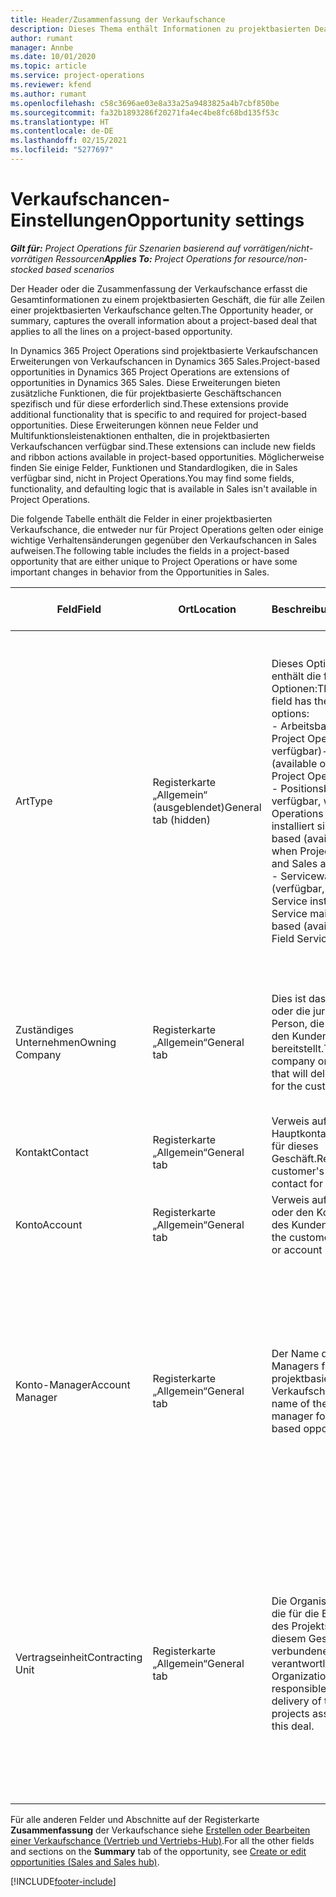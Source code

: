 ```yaml
---
title: Header/Zusammenfassung der Verkaufschance
description: Dieses Thema enthält Informationen zu projektbasierten Deals und den projektbasierten Verkaufschancenpositionen.
author: rumant
manager: Annbe
ms.date: 10/01/2020
ms.topic: article
ms.service: project-operations
ms.reviewer: kfend
ms.author: rumant
ms.openlocfilehash: c58c3696ae03e8a33a25a9483825a4b7cbf850be
ms.sourcegitcommit: fa32b1893286f20271fa4ec4be8fc68bd135f53c
ms.translationtype: HT
ms.contentlocale: de-DE
ms.lasthandoff: 02/15/2021
ms.locfileid: "5277697"
---
```

# <a name="opportunity-settings"></a><span data-ttu-id="d1947-103">Verkaufschancen-Einstellungen</span><span class="sxs-lookup"><span data-stu-id="d1947-103">Opportunity settings</span></span>

<span data-ttu-id="d1947-104">_**Gilt für:** Project Operations für Szenarien basierend auf vorrätigen/nicht-vorrätigen Ressourcen_</span><span class="sxs-lookup"><span data-stu-id="d1947-104">_**Applies To:** Project Operations for resource/non-stocked based scenarios_</span></span>


<span data-ttu-id="d1947-105">Der Header oder die Zusammenfassung der Verkaufschance erfasst die Gesamtinformationen zu einem projektbasierten Geschäft, die für alle Zeilen einer projektbasierten Verkaufschance gelten.</span><span class="sxs-lookup"><span data-stu-id="d1947-105">The Opportunity header, or summary, captures the overall information about a project-based deal that applies to all the lines on a project-based opportunity.</span></span>

<span data-ttu-id="d1947-106">In Dynamics 365 Project Operations sind projektbasierte Verkaufschancen Erweiterungen von Verkaufschancen in Dynamics 365 Sales.</span><span class="sxs-lookup"><span data-stu-id="d1947-106">Project-based opportunities in Dynamics 365 Project Operations are extensions of opportunities in Dynamics 365 Sales.</span></span> <span data-ttu-id="d1947-107">Diese Erweiterungen bieten zusätzliche Funktionen, die für projektbasierte Geschäftschancen spezifisch und für diese erforderlich sind.</span><span class="sxs-lookup"><span data-stu-id="d1947-107">These extensions provide additional functionality that is specific to and required for project-based opportunities.</span></span> <span data-ttu-id="d1947-108">Diese Erweiterungen können neue Felder und Multifunktionsleistenaktionen enthalten, die in projektbasierten Verkaufschancen verfügbar sind.</span><span class="sxs-lookup"><span data-stu-id="d1947-108">These extensions can include new fields and ribbon actions available in project-based opportunities.</span></span> <span data-ttu-id="d1947-109">Möglicherweise finden Sie einige Felder, Funktionen und Standardlogiken, die in Sales verfügbar sind, nicht in Project Operations.</span><span class="sxs-lookup"><span data-stu-id="d1947-109">You may find some fields, functionality, and defaulting logic that is available in Sales isn't available in Project Operations.</span></span>

<span data-ttu-id="d1947-110">Die folgende Tabelle enthält die Felder in einer projektbasierten Verkaufschance, die entweder nur für Project Operations gelten oder einige wichtige Verhaltensänderungen gegenüber den Verkaufschancen in Sales aufweisen.</span><span class="sxs-lookup"><span data-stu-id="d1947-110">The following table includes the fields in a project-based opportunity that are either unique to Project Operations or have some important changes in behavior from the Opportunities in Sales.</span></span>

| <span data-ttu-id="d1947-111">**Feld**</span><span class="sxs-lookup"><span data-stu-id="d1947-111">**Field**</span></span> | <span data-ttu-id="d1947-112">**Ort**</span><span class="sxs-lookup"><span data-stu-id="d1947-112">**Location**</span></span> | <span data-ttu-id="d1947-113">**Beschreibung**</span><span class="sxs-lookup"><span data-stu-id="d1947-113">**Description**</span></span> | <span data-ttu-id="d1947-114">**Downstream-Auswirkungen**</span><span class="sxs-lookup"><span data-stu-id="d1947-114">**Downstream impact**</span></span> |
| --- | --- | --- | --- |
| <span data-ttu-id="d1947-115">Art</span><span class="sxs-lookup"><span data-stu-id="d1947-115">Type</span></span> | <span data-ttu-id="d1947-116">Registerkarte „Allgemein“ (ausgeblendet)</span><span class="sxs-lookup"><span data-stu-id="d1947-116">General tab (hidden)</span></span> | <span data-ttu-id="d1947-117">Dieses Optionssatzfeld enthält die folgenden Optionen:</span><span class="sxs-lookup"><span data-stu-id="d1947-117">This option set field has the following options:</span></span></br><span data-ttu-id="d1947-118">- Arbeitsbasiert (nur bei Project Operations verfügbar)</span><span class="sxs-lookup"><span data-stu-id="d1947-118">- Work-based (available only with Project Operations)</span></span></br><span data-ttu-id="d1947-119">- Positionsbasiert (nur verfügbar, wenn Project Operations und Sales installiert sind)</span><span class="sxs-lookup"><span data-stu-id="d1947-119">- Item-based (available only when Project Operations and Sales are installed)</span></span></br><span data-ttu-id="d1947-120">- Servicewartungsbasiert (verfügbar, wenn Field Service installiert ist)</span><span class="sxs-lookup"><span data-stu-id="d1947-120">- Service maintenance-based (available when Field Service is installed)</span></span> | <span data-ttu-id="d1947-121">Wenn Sie Project Operations verwenden, wird dieser Feldwert automatisch auf **Arbeitsbasiert** festgelegt. Dadurch wird die Verkaufschance als projektbasiert klassifiziert.</span><span class="sxs-lookup"><span data-stu-id="d1947-121">When you use Project Operations, this field value is automatically set to **Work-based** which classifies the Opportunity as project-based.</span></span> <span data-ttu-id="d1947-122">Eine Verkaufschance sollte projektbasiert sein, um alle projektspezifischen Erweiterungen und Funktionen im nachgelagerten Verkaufsprozess für dieses Geschäft zu aktivieren.</span><span class="sxs-lookup"><span data-stu-id="d1947-122">An Opportunity should be project-based to enable all project-specific extensions and functionality in the downstream sales process for this deal.</span></span> |
| <span data-ttu-id="d1947-123">Zuständiges Unternehmen</span><span class="sxs-lookup"><span data-stu-id="d1947-123">Owning Company</span></span> | <span data-ttu-id="d1947-124">Registerkarte „Allgemein“</span><span class="sxs-lookup"><span data-stu-id="d1947-124">General tab</span></span> | <span data-ttu-id="d1947-125">Dies ist das Unternehmen oder die juristische Person, die das Projekt für den Kunden bereitstellt.</span><span class="sxs-lookup"><span data-stu-id="d1947-125">This is the company or legal entity that will deliver the project for the customer.</span></span> | <span data-ttu-id="d1947-126">Diese Feldinformationen werden in das entsprechende Feld im Projektangebot kopiert, das aus dieser Verkaufschance erstellt wird.</span><span class="sxs-lookup"><span data-stu-id="d1947-126">This field information will be copied to the corresponding field on the Project quote that is created from this Opportunity.</span></span> |
| <span data-ttu-id="d1947-127">Kontakt</span><span class="sxs-lookup"><span data-stu-id="d1947-127">Contact</span></span> | <span data-ttu-id="d1947-128">Registerkarte „Allgemein“</span><span class="sxs-lookup"><span data-stu-id="d1947-128">General tab</span></span> | <span data-ttu-id="d1947-129">Verweis auf den Hauptkontakt des Kunden für dieses Geschäft.</span><span class="sxs-lookup"><span data-stu-id="d1947-129">Reference to the customer's primary contact for this deal.</span></span> | |
| <span data-ttu-id="d1947-130">Konto</span><span class="sxs-lookup"><span data-stu-id="d1947-130">Account</span></span> | <span data-ttu-id="d1947-131">Registerkarte „Allgemein“</span><span class="sxs-lookup"><span data-stu-id="d1947-131">General tab</span></span> | <span data-ttu-id="d1947-132">Verweis auf die Firma oder den Kontodatensatz des Kunden.</span><span class="sxs-lookup"><span data-stu-id="d1947-132">Reference to the customer's company or account record.</span></span> | |
| <span data-ttu-id="d1947-133">Konto-Manager</span><span class="sxs-lookup"><span data-stu-id="d1947-133">Account Manager</span></span> | <span data-ttu-id="d1947-134">Registerkarte „Allgemein“</span><span class="sxs-lookup"><span data-stu-id="d1947-134">General tab</span></span> | <span data-ttu-id="d1947-135">Der Name des Account Managers für diese projektbasierte Verkaufschance.</span><span class="sxs-lookup"><span data-stu-id="d1947-135">The name of the Account manager for this project-based opportunity.</span></span> | <span data-ttu-id="d1947-136">Der Account Manager ist verantwortlich für die Verwaltung der Beziehung zum Kunden bis zum Abschluss dieses Projekts.</span><span class="sxs-lookup"><span data-stu-id="d1947-136">The Account manager is responsible for managing the relationship with the customer through the completion of this project.</span></span> <span data-ttu-id="d1947-137">Basierend auf dem buchbaren Ressourceneintrag, der an den Account Manager gebunden ist, ist die Vertragseinheit voreingestellt.</span><span class="sxs-lookup"><span data-stu-id="d1947-137">Based on the bookable resource record tied to the Account manager, the contracting unit is defaulted.</span></span> |
| <span data-ttu-id="d1947-138">Vertragseinheit</span><span class="sxs-lookup"><span data-stu-id="d1947-138">Contracting Unit</span></span> | <span data-ttu-id="d1947-139">Registerkarte „Allgemein“</span><span class="sxs-lookup"><span data-stu-id="d1947-139">General tab</span></span> | <span data-ttu-id="d1947-140">Die Organisationseinheit, die für die Bereitstellung des Projekts oder der mit diesem Geschäft verbundenen Projekte verantwortlich ist.</span><span class="sxs-lookup"><span data-stu-id="d1947-140">The Organization unit that is responsible for the delivery of the project or projects associated with this deal.</span></span> | <span data-ttu-id="d1947-141">Die Vertragseinheit ist die Abteilung des Unternehmens, die die Projekte nach Abschluss des Geschäfts abschließt.</span><span class="sxs-lookup"><span data-stu-id="d1947-141">The contracting unit is the division of the company that will complete the project(s) after the deal is closed.</span></span> <span data-ttu-id="d1947-142">Jede Vertragseinheit hat eine Währung, und diese Währung wird verwendet, um geschätzte und tatsächliche Kosten zu melden, die während des Projekts anfallen.</span><span class="sxs-lookup"><span data-stu-id="d1947-142">Every contracting unit has a currency, and this currency is used to report estimated and actual costs incurred during the project.</span></span> |

<span data-ttu-id="d1947-143">Für alle anderen Felder und Abschnitte auf der Registerkarte **Zusammenfassung** der Verkaufschance siehe [Erstellen oder Bearbeiten einer Verkaufschance (Vertrieb und Vertriebs-Hub)](https://docs.microsoft.com/dynamics365/sales-enterprise/create-edit-opportunity-sales).</span><span class="sxs-lookup"><span data-stu-id="d1947-143">For all the other fields and sections on the **Summary** tab of the opportunity, see [Create or edit opportunities (Sales and Sales hub)](https://docs.microsoft.com/dynamics365/sales-enterprise/create-edit-opportunity-sales).</span></span>


[!INCLUDE[footer-include](../includes/footer-banner.md)]